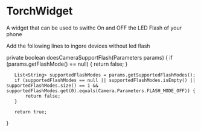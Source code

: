 TorchWidget
===========

A widget that can be used to swithc On and OFF  the LED Flash of your phone



Add the following lines to ingore devices without led flash

private boolean doesCameraSupportFlash(Parameters params) {
if (params.getFlashMode() == null) {
           return false;
       }

       List<String> supportedFlashModes = params.getSupportedFlashModes();
       if (supportedFlashModes == null || supportedFlashModes.isEmpty() || supportedFlashModes.size() == 1 && supportedFlashModes.get(0).equals(Camera.Parameters.FLASH_MODE_OFF)) {
           return false;
       }

       return true;
}
